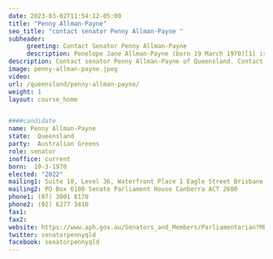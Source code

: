 ```yaml
---
date: 2023-03-02T11:54:12-05:00
title: "Penny Allman-Payne"
seo_title: "contact senator Penny Allman-Payne "
subheader:
     greeting: Contact Senator Penny Allman-Payne
     description: Penelope Jane Allman-Payne (born 19 March 1970)[1] is an Australian politician. She is a member of the Australian Greens and was elected to the Senate at the 2022 federal election, to a term beginning on 1 July 2022. She worked as a lawyer and schoolteacher before entering politics.
description: Contact senator Penny Allman-Payne of Queensland. Contact information for Penny Allman-Payne includes email address, phone number, and mailing address.
image: penny-allman-payne.jpeg
video:
url: /queensland/penny-allman-payne/
weight: 1
layout: course_home


####candidate
name: Penny Allman-Payne
state:	Queensland
party:	Australian Greens
role: senator
inoffice: current
born:  19-3-1970
elected: "2022"
mailing1: Suite 10, Level 36, Waterfront Place 1 Eagle Street Brisbane, QLD, 4000
mailing2: PO Box 6100 Senate Parliament House Canberra ACT 2600
phone1:	(07) 3001 8170
phone2: (02) 6277 3410
fax1:
fax2:
website: https://www.aph.gov.au/Senators_and_Members/Parliamentarian?MPID=263528
twitter: senatorpennyqld
facebook: senatorpennyqld
---
```

